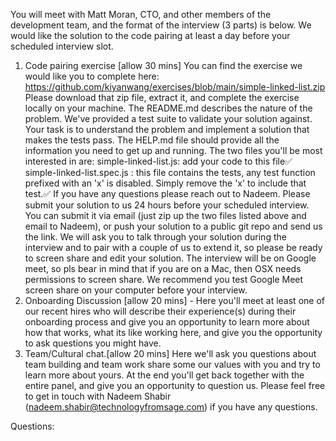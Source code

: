 You will meet with Matt Moran, CTO, and other members of the development team, and the format of the interview (3 parts) is below. We would like the solution to the code pairing at least a day before your scheduled interview slot.
1. Code pairing exercise [allow 30 mins]
You can find the exercise we would like you to complete here:
https://github.com/kiyanwang/exercises/blob/main/simple-linked-list.zip
Please download that zip file, extract it, and complete the exercise locally on your machine. The README.md describes the nature of the problem. We've provided a test suite to validate your solution against. Your task is to understand the problem and implement a solution that makes the tests pass.
The HELP.md file should provide all the information you need to get up and running.
The two files you'll be most interested in are:
simple-linked-list.js: add your code to this file✅
simple-linked-list.spec.js : this file contains the tests, any test function prefixed with an 'x' is disabled. Simply remove the 'x' to include that test.✅
If you have any questions please reach out to Nadeem.
Please submit your solution to us 24 hours before your scheduled interview. You can submit it via email (just zip up the two files listed above and email to Nadeem), or push your solution to a public git repo and send us the link. We will ask you to talk through your solution during the interview and to pair with a couple of us to extend it, so please be ready to screen share and edit your solution.
The interview will be on Google meet, so pls bear in mind that if you are on a Mac, then OSX needs permissions to screen share. We recommend you test Google Meet screen share on your computer before your interview.
2. Onboarding Discussion [allow 20 mins] - Here you'll meet at least one of our recent hires who will describe their experience(s) during their onboarding process and give you an opportunity to learn more about how that works, what its like working here, and give you the opportunity to ask questions you might have.
3. Team/Cultural chat.[allow 20 mins] 
Here we'll ask you questions about team building and team work share some our values with you and try to learn more about yours.
At the end you'll get back together with the entire panel, and give you an opportunity to question us.
Please feel free to get in touch with Nadeem Shabir (nadeem.shabir@technologyfromsage.com) if you have any questions.


Questions: 